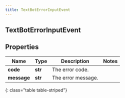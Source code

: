 ```yaml
---
title: TextBotErrorInputEvent
---
```

## TextBotErrorInputEvent

## Properties

|Name | Type | Description | Notes|
|------------ | ------------- | ------------- | -------------|
| **code** | **str** | The error code. | |
| **message** | **str** | The error message. | |
{: class="table table-striped"}


